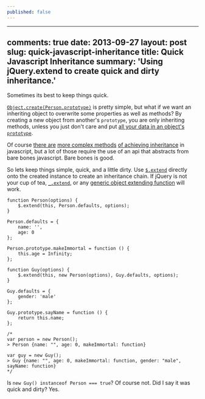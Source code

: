 ```yaml
---
published: false
---
```


---
comments: true
date: 2013-09-27
layout: post
slug: quick-javascript-inheritance
title: Quick Javascript Inheritance
summary: 'Using jQuery.extend to create quick and dirty inheritance.'
---

Sometimes its best to keep things quick.

[`Object.create(Person.prototype)`](http://javascript.crockford.com/prototypal.html) is pretty simple, but what if we want an inheriting object to overwrite some properties as well as methods? By creating a new object from another's `prototype`, you are only inheriting methods, unless you just don't care and put [all your data in an object's `prototype`](http://www.2ality.com/2013/09/data-in-prototypes.html).

Of course [there are](https://github.com/Gozala/selfish) [more complex methods](http://ejohn.org/blog/simple-javascript-inheritance/) [of achieving inheritance](https://github.com/linkedin/Fiber) in javascript, but a lot of those require the use of an api that abstracts from bare bones javascript. Bare bones is good.

So lets keep things simple, quick, and a little dirty. Use [`$.extend`](http://api.jquery.com/jQuery.extend/) directly onto the created instance to create an inheritance chain. If jQuery is not your cup of tea, [`_.extend`](http://underscorejs.org/docs/underscore.html#section-78), or any [generic object extending function](https://github.com/segmentio/extend/blob/master/index.js) will work.

	function Person(options) {
        $.extend(this, Person.defaults, options);
    }
    
    Person.defaults = {
        name: '',
        age: 0
    };
    
    Person.prototype.makeImmortal = function () {
    	this.age = Infinity;
    };
    
    function Guy(options) {
        $.extend(this, new Person(options), Guy.defaults, options);
    }
    
    Guy.defaults = {
        gender: 'male'
    };
    
    Guy.prototype.sayName = function () {
    	return this.name;
    };
    
    /*
    var person = new Person();
    > Person {name: "", age: 0, makeImmortal: function}
    
    var guy = new Guy();
    > Guy {name: "", age: 0, makeImmortal: function, gender: "male", sayName: function}
    */

Is `new Guy() instanceof Person === true`? Of course not. Did I say it was quick and dirty? Yes.
